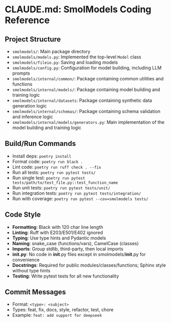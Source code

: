 # CLAUDE.md: SmolModels Coding Reference

## Project Structure
- `smolmodels/`: Main package directory
- `smolmodels/models.py`: Implemented the top-level `Model` class
- `smolmodels/fileio.py`: Saving and loading models
- `smolmodels/config.py`: Configuration for model building, including LLM prompts
- `smolmodels/internal/common/`: Package containing common utilities and functions
- `smolmodels/internal/models/`: Package containing model building and training logic
- `smolmodels/internal/datasets`: Package containing synthetic data generation logic
- `smolmodels/internal/schemas/`: Package containing schema validation and inference logic
- `smolmodels/internal/models/generators.py`: Main implementation of the model building and training logic

## Build/Run Commands
- Install deps: `poetry install`
- Format code: `poetry run black .`
- Lint code: `poetry run ruff check . --fix`
- Run all tests: `poetry run pytest tests/`
- Run single test: `poetry run pytest tests/path/to/test_file.py::test_function_name`
- Run unit tests: `poetry run pytest tests/unit/`
- Run integration tests: `poetry run pytest tests/integration/`
- Run with coverage: `poetry run pytest --cov=smolmodels tests/`

## Code Style
- **Formatting**: Black with 120 char line length
- **Linting**: Ruff with E203/E501/E402 ignored
- **Typing**: Use type hints and Pydantic models
- **Naming**: snake_case (functions/vars), CamelCase (classes)
- **Imports**: Group stdlib, third-party, then local imports
- **__init__.py**: No code in __init__.py files except in smolmodels/__init__.py for convenience
- **Docstrings**: Required for public modules/classes/functions; Sphinx style without type hints
- **Testing**: Write pytest tests for all new functionality

## Commit Messages
- Format: `<type>: <subject>`
- Types: feat, fix, docs, style, refactor, test, chore
- Example: `feat: add support for deepseek`
